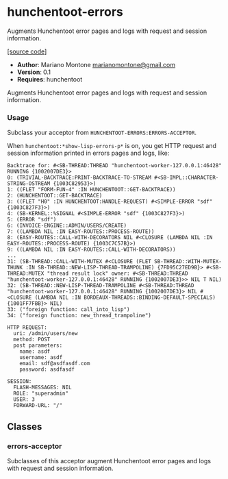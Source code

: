 # hunchentoot-errors

Augments Hunchentoot error pages and logs with request and session information.

[[source code]](../hunchentoot-errors.lisp)

- **Author**: Mariano Montone <marianomontone@gmail.com>
- **Version**: 0.1
- **Requires**: hunchentoot


 Augments Hunchentoot error pages and logs with request and session information.
 ### Usage

 Subclass your acceptor from `HUNCHENTOOT-ERRORS:ERRORS-ACCEPTOR`.

 When `hunchentoot:*show-lisp-errors-p*` is on, you get HTTP request and session information printed in errors pages and logs, like:

 ```
 Backtrace for: #<SB-THREAD:THREAD "hunchentoot-worker-127.0.0.1:46428" RUNNING {1002007DE3}>
 0: (TRIVIAL-BACKTRACE:PRINT-BACKTRACE-TO-STREAM #<SB-IMPL::CHARACTER-STRING-OSTREAM {1003C82953}>)
 1: ((FLET "FORM-FUN-4" :IN HUNCHENTOOT::GET-BACKTRACE))
 2: (HUNCHENTOOT::GET-BACKTRACE)
 3: ((FLET "H0" :IN HUNCHENTOOT:HANDLE-REQUEST) #<SIMPLE-ERROR "sdf" {1003C827F3}>)
 4: (SB-KERNEL::%SIGNAL #<SIMPLE-ERROR "sdf" {1003C827F3}>)
 5: (ERROR "sdf")
 6: (INVOICE-ENGINE::ADMIN/USERS/CREATE)
 7: ((LAMBDA NIL :IN EASY-ROUTES::PROCESS-ROUTE))
 8: (EASY-ROUTES::CALL-WITH-DECORATORS NIL #<CLOSURE (LAMBDA NIL :IN EASY-ROUTES::PROCESS-ROUTE) {1003C7C57B}>)
 9: ((LAMBDA NIL :IN EASY-ROUTES::CALL-WITH-DECORATORS))
 ...
 31: (SB-THREAD::CALL-WITH-MUTEX #<CLOSURE (FLET SB-THREAD::WITH-MUTEX-THUNK :IN SB-THREAD::NEW-LISP-THREAD-TRAMPOLINE) {7FD95C27ED9B}> #<SB-THREAD:MUTEX "thread result lock" owner: #<SB-THREAD:THREAD "hunchentoot-worker-127.0.0.1:46428" RUNNING {1002007DE3}>> NIL T NIL)
 32: (SB-THREAD::NEW-LISP-THREAD-TRAMPOLINE #<SB-THREAD:THREAD "hunchentoot-worker-127.0.0.1:46428" RUNNING {1002007DE3}> NIL #<CLOSURE (LAMBDA NIL :IN BORDEAUX-THREADS::BINDING-DEFAULT-SPECIALS) {1001FF7FBB}> NIL)
 33: ("foreign function: call_into_lisp")
 34: ("foreign function: new_thread_trampoline")

 HTTP REQUEST:
   uri: /admin/users/new
   method: POST
   post parameters:
     name: asdf
     username: asdf
     email: sdf@asdfasdf.com
     password: asdfasdf

 SESSION:
   FLASH-MESSAGES: NIL
   ROLE: "superadmin"
   USER: 3
   FORWARD-URL: "/"
 ```



## Classes
### errors-acceptor
Subclasses of this acceptor augment Hunchentoot error pages and logs with request and session information.

